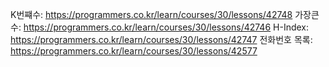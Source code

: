 K번쨰수: https://programmers.co.kr/learn/courses/30/lessons/42748
가장큰수: https://programmers.co.kr/learn/courses/30/lessons/42746
H-Index: https://programmers.co.kr/learn/courses/30/lessons/42747
전화번호 목록: https://programmers.co.kr/learn/courses/30/lessons/42577

